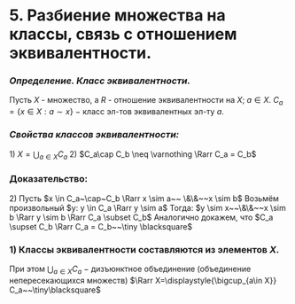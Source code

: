 # 5. Разбиение множества на классы, связь с отношением эквивалентности.

### *Определение. Класс эквивалентности.*
Пусть  $X$ - множество, а $R$ - отношение эквивалентности на $X$; $a\in X$.
$C_a = \{x\in X: a \sim x\}$ $-$ класс эл-тов эквивалентных эл-ту $a$.

### *Свойства классов эквивалентности:*
$1)$ $X = \displaystyle{\bigcup_{a\in X}} C_a$
$2)$ $C_a\cap C_b \neq \varnothing \Rarr C_a = C_b$

### Доказательство:
$2)$ Пусть $x \in C_a~\cap~C_b \Rarr x \sim a~~ \&\&~~x \sim b$
Возьмём произвольный $y: y \in C_a \Rarr y \sim a$
Тогда: $y \sim x~~\&\&~~x \sim b \Rarr y \sim b \Rarr C_a \subset C_b$
Аналогично докажем, что $C_a \supset C_b \Rarr C_a = C_b~~\tiny \blacksquare$

### $1)$ Классы эквивалентности составляются из элементов $X$. 
При этом $\displaystyle{\bigcup_{a\in X}} C_a~-~$дизъюнктное объединение (объединение непересекающихся множеств) $\Rarr X=\displaystyle{\bigcup_{a\in X}} C_a~~\tiny\blacksquare$